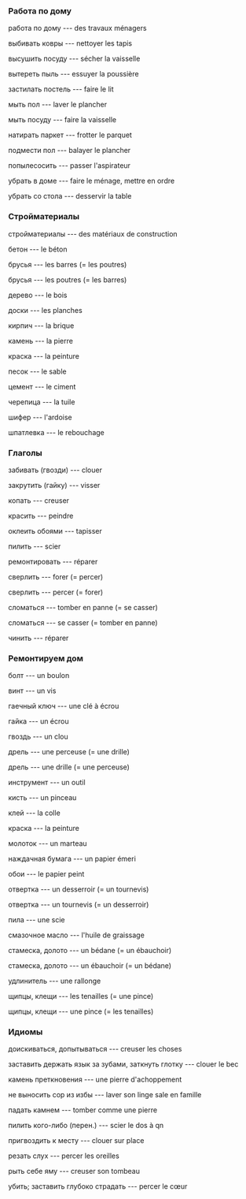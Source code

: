 ### Работа по дому
работа по дому --- des travaux ménagers



выбивать ковры --- nettoyer les tapis



высушить посуду --- sécher la vaisselle



вытереть пыль --- essuyer la poussière



застилать постель --- faire le lit



мыть пол --- laver le plancher



мыть посуду --- faire la vaisselle



натирать паркет --- frotter le parquet



подмести пол --- balayer le plancher



попылесоcить --- passer l'aspirateur



убрать в доме --- faire le ménage, mettre en ordre



убрать со стола --- desservir la table



### Стройматериалы
стройматериалы --- des matériaux de construction



бетон --- le béton



брусья --- les barres
(= les poutres)



брусья --- les poutres
(= les barres)



дерево --- le bois



доски --- les planches



кирпич --- la brique



камень --- la pierre



краска --- la peinture



песок --- le sable



цемент --- le ciment



черепица --- la tuile



шифер --- l'ardoise



шпатлевка --- le rebouchage



### Глаголы
забивать (гвозди) --- clouer



закрутить (гайку) --- visser



копать --- creuser



красить --- peindre



оклеить обоями --- tapisser



пилить --- scier



ремонтировать --- réparer



сверлить --- forer
(= percer)



сверлить --- percer
(= forer)



сломаться --- tomber en panne
(= se casser)



сломаться --- se casser
(= tomber en panne)



чинить --- réparer



### Ремонтируем дом
болт --- un boulon



винт --- un vis



гаечный ключ --- une clé à écrou



гайка --- un écrou



гвоздь --- un clou



дрель --- une perceuse
(= une drille)



дрель --- une drille
(= une perceuse)



инструмент --- un outil



кисть --- un pinceau



клей --- la colle



краска --- la peinture



молоток --- un marteau



наждачная бумага --- un papier émeri



обои --- le papier peint



отвертка --- un desserroir
(= un tournevis)



отвертка --- un tournevis
(= un desserroir)



пила --- une scie



смазочное масло --- l'huile de graissage



стамеска, долото --- un bédane
(= un ébauchoir)



стамеска, долото --- un ébauchoir
(= un bédane)



удлинитель --- une rallonge



щипцы, клещи --- les tenailles
(= une pince)



щипцы, клещи --- une pince
(= les tenailles)



### Идиомы
доискиваться, допытываться --- creuser les choses



заставить держать язык за зубами, заткнуть глотку --- clouer le bec



камень преткновения --- une pierre d'achoppement



не выносить сор из избы --- laver son linge sale en famille



падать камнем --- tomber comme une pierre



пилить кого-либо (перен.) --- scier le dos à qn



пригвоздить к месту --- clouer sur place



резать слух --- percer les oreilles



рыть себе яму --- creuser son tombeau



убить; заставить глубоко страдать --- percer le cœur